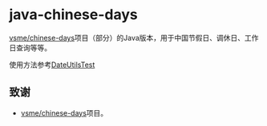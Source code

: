 # java-chinese-days
[vsme/chinese-days](https://github.com/vsme/chinese-days)项目（部分）的Java版本，用于中国节假日、调休日、工作日查询等等。

使用方法参考[DateUtilsTest](src/test/java/com/chinesedays/util/DateUtilsTest.java)
## 致谢

- [vsme/chinese-days](https://github.com/vsme/chinese-days)项目。

